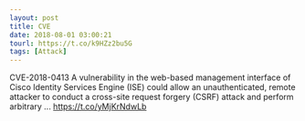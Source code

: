 ```yaml
---
layout: post
title: CVE
date: 2018-08-01 03:00:21
tourl: https://t.co/k9HZz2bu5G
tags: [Attack]
---
```

CVE-2018-0413 A vulnerability in the web-based management interface of Cisco Identity Services Engine (ISE) could allow an unauthenticated, remote attacker to conduct a cross-site request forgery (CSRF) attack and perform arbitrary ... https://t.co/yMjKrNdwLb